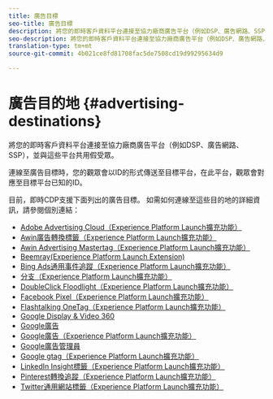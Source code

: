 ```yaml
---
title: 廣告目標
seo-title: 廣告目標
description: 將您的即時客戶資料平台連接至協力廠商廣告平台（例如DSP、廣告網路、SSP），並與這些平台共用假受眾。
seo-description: 將您的即時客戶資料平台連接至協力廠商廣告平台（例如DSP、廣告網路、SSP），並與這些平台共用假受眾。
translation-type: tm+mt
source-git-commit: 4b021ce8fd81708fac5de7508cd19d99295634d9

---
```



# 廣告目的地 {#advertising-destinations}

將您的即時客戶資料平台連接至協力廠商廣告平台（例如DSP、廣告網路、SSP），並與這些平台共用假受眾。

連線至廣告目標時，您的觀眾會以ID的形式傳送至目標平台，在此平台，觀眾會對應至目標平台已知的ID。

目前，即時CDP支援下面列出的廣告目標。 如需如何連線至這些目的地的詳細資訊，請參閱個別連結：

* [Adobe Advertising Cloud（Experience Platform Launch擴充功能）](/help/rtcdp/destinations/adobe-advertising-cloud-extension.md)
* [Awin廣告轉換標籤（Experience Platform Launch擴充功能）](/help/rtcdp/destinations/awin-conversiontag-extension.md)
* [Awin Advertising Mastertag（Experience Platform Launch擴充功能）](/help/rtcdp/destinations/awin-mastertag-extension.md)
* [Beemray(Experience Platform Launch Extension)](beemray-extension.md)
* [Bing Ads通用事件追蹤（Experience Platform Launch擴充功能）](/help/rtcdp/destinations/bing-ads-extension.md)
* [分支（Experience Platform Launch擴充功能）](/help/rtcdp/destinations/branch-extension.md)
* [DoubleClick Floodlight（Experience Platform Launch擴充功能）](/help/rtcdp/destinations/doubleclick-floodlight-extension.md)
* [Facebook Pixel（Experience Platform Launch擴充功能）](/help/rtcdp/destinations/facebook-pixel-extension.md)
* [Flashtalking OneTag（Experience Platform Launch擴充功能）](/help/rtcdp/destinations/flashtalking-extension.md)
* [Google Display &amp; Video 360](/help/rtcdp/destinations/google-dv360-destination.md)
* [Google廣告](/help/rtcdp/destinations/google-ads-destination.md)
* [Google廣告（Experience Platform Launch擴充功能）](/help/rtcdp/destinations/google-ads-extension.md)
* [Google廣告管理員](/help/rtcdp/destinations/google-ad-manager-destination.md)
* [Google gtag（Experience Platform Launch擴充功能）](/help/rtcdp/destinations/gtag-advertising-extension.md)
* [LinkedIn Insight標籤（Experience Platform Launch擴充功能）](linkedin-extension.md)
* [Pinterest轉換追蹤（Experience Platform Launch擴充功能）](pinterest-extension.md)
* [Twitter通用網站標籤（Experience Platform Launch擴充功能）](twitter-uwt-extension.md)

